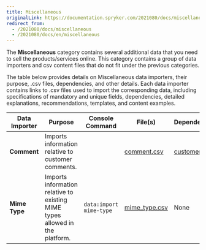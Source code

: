 ```yaml
---
title: Miscellaneous
originalLink: https://documentation.spryker.com/2021080/docs/miscellaneous
redirect_from:
  - /2021080/docs/miscellaneous
  - /2021080/docs/en/miscellaneous
---
```


The **Miscellaneous** category contains several additional data that you need to sell the products/services online. This category contains a group of data importers and csv content files that do not fit under the previous categories.

The table below provides details on Miscellaneous data importers, their purpose, .csv files, dependencies, and other details. Each data importer contains links to .csv files used to import the corresponding data, including specifications of mandatory and unique fields, dependencies, detailed explanations, recommendations, templates, and content examples.

| Data Importer | Purpose | Console Command| File(s) | Dependencies |
| --- | --- | --- | --- |--- |
| **Comment**   | Imports information relative to customer comments. | |[comment.csv](https://documentation.spryker.com/docs/file-details-commentcsv)|[customer.csv ](https://documentation.spryker.com/docs/file-details-customercsv)|
| **Mime Type**   | Imports information relative to existing MIME types allowed in the platform.|`data:import mime-type` | [mime_type.csv](https://documentation.spryker.com/docs/file-details-mime-typecsv)| None|


